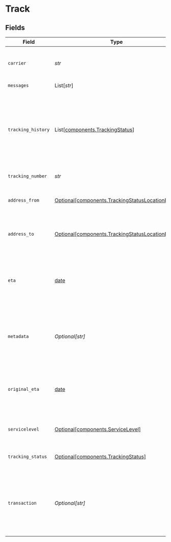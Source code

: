 # Track


## Fields

| Field                                                                                                                                                                                          | Type                                                                                                                                                                                           | Required                                                                                                                                                                                       | Description                                                                                                                                                                                    | Example                                                                                                                                                                                        |
| ---------------------------------------------------------------------------------------------------------------------------------------------------------------------------------------------- | ---------------------------------------------------------------------------------------------------------------------------------------------------------------------------------------------- | ---------------------------------------------------------------------------------------------------------------------------------------------------------------------------------------------- | ---------------------------------------------------------------------------------------------------------------------------------------------------------------------------------------------- | ---------------------------------------------------------------------------------------------------------------------------------------------------------------------------------------------- |
| `carrier`                                                                                                                                                                                      | *str*                                                                                                                                                                                          | :heavy_check_mark:                                                                                                                                                                             | Name of the carrier of the shipment to track. See <a href="#tag/Carriers">Carriers</a>.                                                                                                        | usps                                                                                                                                                                                           |
| `messages`                                                                                                                                                                                     | List[*str*]                                                                                                                                                                                    | :heavy_check_mark:                                                                                                                                                                             | N/A                                                                                                                                                                                            |                                                                                                                                                                                                |
| `tracking_history`                                                                                                                                                                             | List[[components.TrackingStatus](../../models/components/trackingstatus.md)]                                                                                                                   | :heavy_check_mark:                                                                                                                                                                             | A list of tracking events, following the same structure as <code>tracking_status</code>. <br/>It contains a full history of all tracking statuses, starting with the earlier tracking event first. |                                                                                                                                                                                                |
| `tracking_number`                                                                                                                                                                              | *str*                                                                                                                                                                                          | :heavy_check_mark:                                                                                                                                                                             | Tracking number to track.                                                                                                                                                                      | 9205590164917312751089                                                                                                                                                                         |
| `address_from`                                                                                                                                                                                 | [Optional[components.TrackingStatusLocationBase]](../../models/components/trackingstatuslocationbase.md)                                                                                       | :heavy_minus_sign:                                                                                                                                                                             | The sender address with city, state, zip and country information.                                                                                                                              |                                                                                                                                                                                                |
| `address_to`                                                                                                                                                                                   | [Optional[components.TrackingStatusLocationBase]](../../models/components/trackingstatuslocationbase.md)                                                                                       | :heavy_minus_sign:                                                                                                                                                                             | The recipient address with city, state, zip and country information.                                                                                                                           |                                                                                                                                                                                                |
| `eta`                                                                                                                                                                                          | [date](https://docs.python.org/3/library/datetime.html#date-objects)                                                                                                                           | :heavy_minus_sign:                                                                                                                                                                             | The estimated time of arrival according to the carrier, this might be updated by carriers during the life of the shipment.                                                                     |                                                                                                                                                                                                |
| `metadata`                                                                                                                                                                                     | *Optional[str]*                                                                                                                                                                                | :heavy_minus_sign:                                                                                                                                                                             | A string of up to 100 characters that can be filled with any additional information you want to attach to the object.                                                                          | Order 000123                                                                                                                                                                                   |
| `original_eta`                                                                                                                                                                                 | [date](https://docs.python.org/3/library/datetime.html#date-objects)                                                                                                                           | :heavy_minus_sign:                                                                                                                                                                             | The estimated time of arrival according to the carrier at the time the shipment first entered the system.                                                                                      | 2021-07-23T00:00:00Z                                                                                                                                                                           |
| `servicelevel`                                                                                                                                                                                 | [Optional[components.ServiceLevel]](../../models/components/servicelevel.md)                                                                                                                   | :heavy_minus_sign:                                                                                                                                                                             | Contains details regarding the service level for the given rate.                                                                                                                               |                                                                                                                                                                                                |
| `tracking_status`                                                                                                                                                                              | [Optional[components.TrackingStatus]](../../models/components/trackingstatus.md)                                                                                                               | :heavy_minus_sign:                                                                                                                                                                             | The latest tracking information of this shipment.                                                                                                                                              |                                                                                                                                                                                                |
| `transaction`                                                                                                                                                                                  | *Optional[str]*                                                                                                                                                                                | :heavy_minus_sign:                                                                                                                                                                             | The <code>object_id</code> of the transaction associated with this tracking object. <br/>This field is visible only to the object owner of the transaction.                                    |                                                                                                                                                                                                |